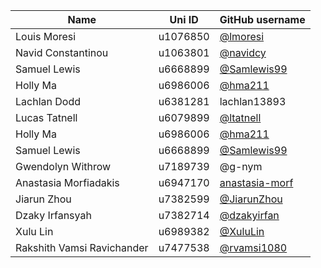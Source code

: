 | Name | Uni ID | GitHub username |
| --- | --- | --- |
| Louis Moresi | u1076850 | [@lmoresi](http://github.com/lmoresi) |
| Navid Constantinou | u1063801 | [@navidcy](http://github.com/navidcy) |
| Samuel Lewis | u6668899 | [@Samlewis99](https://github.com/Samlewis99) |
| Holly Ma | u6986006 | [@hma211](http://github.com/hma211) |
| Lachlan Dodd  | u6381281 | lachlan13893 |
| Lucas Tatnell | u6079899 | [@ltatnell](https://github.com/ltatnell) |
| Holly Ma | u6986006 | [@hma211](http://github.com/hma211) |
| Samuel Lewis | u6668899 | [@Samlewis99](https://github.com/Samlewis99) |
| Gwendolyn Withrow | u7189739 | @g-nym |
| Anastasia Morfiadakis | u6947170 | [anastasia-morf](http://github.com/anastasia-morf) |
| Jiarun Zhou | u7382599 | [@JiarunZhou](https://github.com/JiarunZhou) |
| Dzaky Irfansyah | u7382714 | [@dzakyirfan](http://github.com/dzakyirfan) |
| Xulu Lin | u6989382 | [@XuluLin](https://github.com/XuluLin) |
| Rakshith Vamsi Ravichander | u7477538 | [@rvamsi1080](https://github.com/rvamsi1080) |
